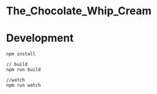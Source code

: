 # The_Chocolate_Whip_Cream

# Development
```
npm install

// build
npm run build

//watch
npm run watch
```
